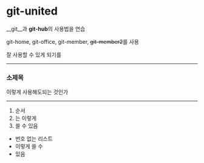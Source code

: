 # git-united
__git__과 **git-hub**의 사용법을 연습

git-home, git-office, git-member, ~~git-member2~~를 사용

잘 사용할 수 있게 되기를

---

### 소제목

이렇게 사용해도되는 것인가

***

1. 순서
2. 는 이렇게
3. 쓸 수 있음

- 번호 없는 리스트
- 이렇게 쓸 수
- 있음
